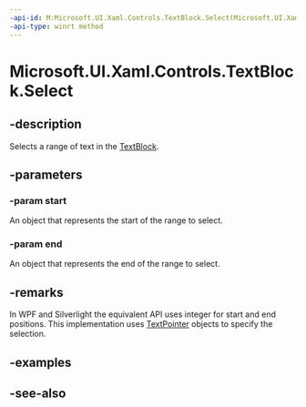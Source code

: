 ```yaml
---
-api-id: M:Microsoft.UI.Xaml.Controls.TextBlock.Select(Microsoft.UI.Xaml.Documents.TextPointer,Microsoft.UI.Xaml.Documents.TextPointer)
-api-type: winrt method
---
```


<!-- Method syntax
public void Select(Windows.UI.Xaml.Documents.TextPointer start, Windows.UI.Xaml.Documents.TextPointer end)
-->

# Microsoft.UI.Xaml.Controls.TextBlock.Select

## -description
Selects a range of text in the [TextBlock](textblock.md).

## -parameters
### -param start
An object that represents the start of the range to select.

### -param end
An object that represents the end of the range to select.

## -remarks
In WPF and Silverlight the equivalent API uses integer for start and end positions. This implementation uses [TextPointer](../microsoft.ui.xaml.documents/textpointer.md) objects to specify the selection.

## -examples

## -see-also
